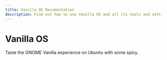 ```yaml
---
title: Vanilla OS Documentation
description: Find out how to use Vanilla OS and all its tools and settings.
---
```


# Vanilla OS
Taste the GNOME Vanilla experience on Ubuntu with some spicy.

